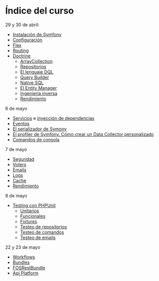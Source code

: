 # Índice del curso

29 y 30 de abril:

- [Instalación de Symfony](./instalacion.md)
- [Configuración](./configuracion)
- [Flex](./flex.md)
- [Routing](./routing.md)
- [Doctrine](./doctrine.md)
  - [ArrayCollection](./doctrine-array-collection.md)
  - [Repositorios](./doctrine-repositorios.md)
  - [El lenguaje DQL](./doctrine-dql.md)
  - [Query Builder](./doctrine-query-builder.md)
  - [Native SQL](./doctrine-nativesql.md)
  - [El Entity Manager](./doctrine-em.md)
  - [Ingeniería inversa](./doctrine-ingenieriainversa.md)
  - [Rendimiento](./doctrine-performance.md)

6 de mayo

- [Servicios](./servicios.md) e [inyección de dependencias](./inyeccion-dependencias.md)
- [Eventos](./events.md)
- [El serializador de Symony](./serializer.md)
- [El profiler de Symfony. Cómo crear un Data Collector personalizado](./profiler.md)
- [Comandos de consola](./comandos-consola.md)

7 de mayo

- [Seguridad](./security)
- [Voters](./voters.md)
- [Emails](./emails.md)
- [Logs](./logs.md)
- [Cache](./cache.md)
- [Rendimiento](./performance.md)

8 de mayo

- [Testing con PHPUnit](./tests.md)
  - [Unitarios](./tests-unitarios.md)
  - [Funcionales](./tests-funcionales.md)
  - [Fixtures](./tests-fixtures.md)
  - [Testeo de repositorios](./testing-repositories.md)
  - [Testeo de comandos](./testing-commands.md)
  - [Testeo de emails](./testing-emails.md)

22 y 23 de mayo

- [Workflows](./workflows.md)
- [Bundles](./bundles.md)
- [FOSRestBundle](https://symfony.com/doc/master/bundles/FOSRestBundle/index.html)
- [Api Platform](https://api-platform.com)
